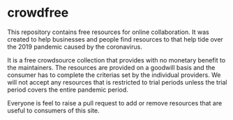 # crowdfree
This repository contains free resources for online collaboration. It was created to help businesses and people find resources to that help tide over the 2019 pandemic caused by the coronavirus.

It is a free crowdsource collection that provides with no monetary benefit to the maintainers. The resources are provided on a goodwill basis and the consumer has to complete the criterias set by the individual providers. We will not accept any resources that is restricted to trial periods unless the trial period covers the entire pandemic period.

Everyone is feel to raise a pull request to add or remove resources that are useful to consumers of this site.
